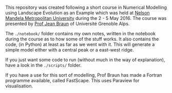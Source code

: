 This repository was created following a short course in Numerical Modelling using Landscape Evolution as an Example which was held at [Nelson Mandela Metropolitan University](http://www.nmmu.ac.za) during the 2 - 5 May 2016.
The course was presented by [Prof Jean Braun](jeaun.braun@ujf-grenoble.fr) of Université Grenoble Alps.

The `./notebook/` folder contains my own notes, written in the notebook during the course as to how some of the stuff works. It also contains the code, (in Python) at least as far as we went with it. This will generate a simple model either with a central peak or a east-west ridge.

If you just want some code to run (without much in the way of explanation), have a look in the `./scripts/` folder.

If you have a use for this sort of modelling, Prof Braun has made a Fortran programme available, called FastScape. This uses Paraview for visualisation.
